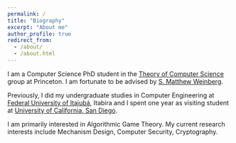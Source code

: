 ```yaml
---
permalink: /
title: "Biography"
excerpt: "About me"
author_profile: true
redirect_from:
  - /about/
  - /about.html
---
```


I am a Computer Science PhD student in the [Theory of Computer Science](http://theory.cs.princeton.edu/) group at Princeton. I am fortunate to be advised by [S. Matthew Weinberg](https://www.cs.princeton.edu/~smattw/).

Previously, I did my undergraduate studies in Computer Engineering at [Federal University of Itajubá](https://en.unifei.edu.br/), Itabira and I spent one year as visiting student at [University of California, San Diego](https://ucsd.edu/).

I am primarily interested in Algorithmic Game Theory. My current research interests include Mechanism Design, Computer Security, Cryptography.
